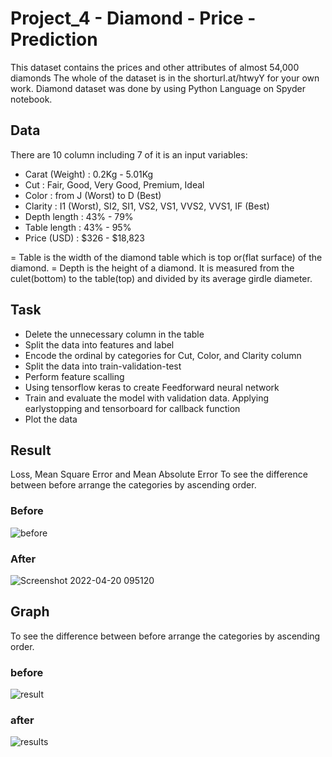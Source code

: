 # Project_4 - Diamond - Price - Prediction
This dataset contains the prices and other attributes of almost 54,000 diamonds
The whole of the dataset is in the shorturl.at/htwyY for your own work.
Diamond dataset was done by using Python Language on Spyder notebook.

## Data
There are 10 column including 7 of it is an input variables:
- Carat (Weight) : 0.2Kg - 5.01Kg
- Cut : Fair, Good, Very Good, Premium, Ideal
- Color : from J (Worst) to D (Best)
- Clarity : I1 (Worst), SI2, SI1, VS2, VS1, VVS2, VVS1, IF (Best)
- Depth length : 43% - 79%
- Table length : 43% - 95%
- Price (USD) : $326 - $18,823

= Table is the width of the diamond table which is top or(flat surface) of the diamond.
= Depth is the height of a diamond. It is measured from the culet(bottom) to the table(top) 
and divided by its average girdle diameter.

## Task
- Delete the unnecessary column in the table
- Split the data into features and label
- Encode the ordinal by categories for Cut, Color, and Clarity column
- Split the data into train-validation-test
- Perform feature scalling
- Using tensorflow keras to create Feedforward neural network
- Train and evaluate the model with validation data. Applying earlystopping and tensorboard for callback function
- Plot the data 

## Result
Loss, Mean Square Error and Mean Absolute Error
To see the difference between before arrange the categories by ascending order. 
### Before
![before](https://user-images.githubusercontent.com/85603599/164148746-8b4904ec-dd1d-47a9-9b87-0b98331dc2b8.jpg)
### After
![Screenshot 2022-04-20 095120](https://user-images.githubusercontent.com/85603599/164148853-c4edfcb2-6170-458a-8c51-6da0558a5d80.jpg)


## Graph
To see the difference between before arrange the categories by ascending order.
### before
![result](https://user-images.githubusercontent.com/85603599/164147271-49458ff4-de6c-460c-bdef-0e0a5529ebde.png)
### after
![results](https://user-images.githubusercontent.com/85603599/164147093-29448245-ee84-4496-897c-22dda4b799e7.png)


